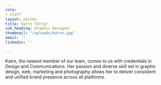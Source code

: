```yaml
---
role:
- staff
layout: person
title: Katre Tättar
sub_heading: Graphic Designer
thumbnail: "/uploads/katre.jpg"
email: ''
linkedin: ''

---
```

Katre, the newest member of our team, comes to us with credentials in Design and Communications. Her passion and diverse skill set in graphic design, web, marketing and photography allows her to deliver consistent and unified brand presence across all platforms.